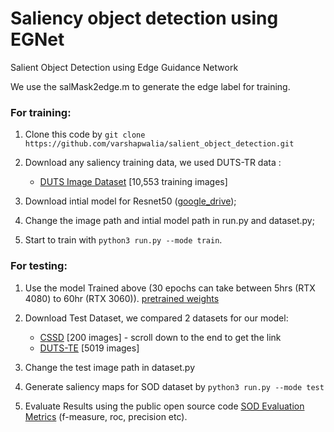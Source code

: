 # Saliency object detection using EGNet

Salient Object Detection using Edge Guidance Network

We use the salMask2edge.m to generate the edge label for training.

### For training:

1.  Clone this code by  `git clone https://github.com/varshapwalia/salient_object_detection.git`
    
2.  Download any saliency training data, we used DUTS-TR data :
	- [DUTS Image Dataset](http://saliencydetection.net/duts/) [10,553 training images]
    
3.  Download intial model for Resnet50 ([google_drive](https://drive.google.com/file/d/1Mkad1N7OtzeUb81sKRXga1bHPyhUrAw4/view?usp=drive_link));
    
4.  Change the image path and intial model path in run.py and dataset.py;
    
5.  Start to train with  `python3 run.py --mode train`.
    

### For testing:

1.  Use the model Trained above (30 epochs can take between 5hrs (RTX 4080) to 60hr (RTX 3060)). [pretrained weights](https://drive.google.com/file/d/1A9vQ5otAaZOJmyrksgKYXAISacCgDtrY/view?usp=drive_link)

2. Download Test Dataset, we compared 2 datasets for our model:

	-   [CSSD](http://www.cse.cuhk.edu.hk/leojia/projects/hsaliency/dataset.html) [200 images] - scroll down to the end to get the link
	-   [DUTS-TE](http://saliencydetection.net/duts/]) [5019 images]
    
3.  Change the test image path in dataset.py
    
4.  Generate saliency maps for SOD dataset by  `python3 run.py --mode test`
    
5.  Evaluate Results using the public open source code [SOD Evaluation Metrics](https://github.com/zyjwuyan/SOD_Evaluation_Metrics/tree/main) (f-measure, roc, precision etc).